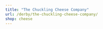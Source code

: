 ```yaml
---
title: "The Chuckling Cheese Company"
url: /derby/the-chuckling-cheese-company/
shop: cheese
---
```

